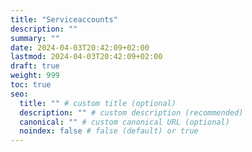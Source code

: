 ```yaml
---
title: "Serviceaccounts"
description: ""
summary: ""
date: 2024-04-03T20:42:09+02:00
lastmod: 2024-04-03T20:42:09+02:00
draft: true
weight: 999
toc: true
seo:
  title: "" # custom title (optional)
  description: "" # custom description (recommended)
  canonical: "" # custom canonical URL (optional)
  noindex: false # false (default) or true
---
```

